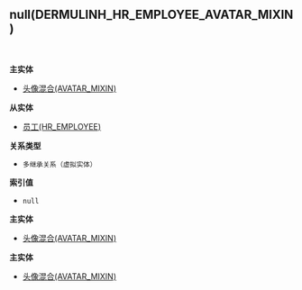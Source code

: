 ## null(DERMULINH_HR_EMPLOYEE_AVATAR_MIXIN) <!-- {docsify-ignore-all} -->



<br>
<p class="panel-title"><b>主实体</b></p>

* [头像混合(AVATAR_MIXIN)](module/base/avatar_mixin)

<p class="panel-title"><b>从实体</b></p>

* [员工(HR_EMPLOYEE)](module/hr/hr_employee)

<p class="panel-title"><b>关系类型</b></p>

* `多继承关系（虚拟实体）`

<p class="panel-title"><b>索引值</b></p>

* `null`

<p class="panel-title"><b>主实体</b></p>

* [头像混合(AVATAR_MIXIN)](module/base/avatar_mixin)
<p class="panel-title"><b>主实体</b></p>

* [头像混合(AVATAR_MIXIN)](module/base/avatar_mixin)